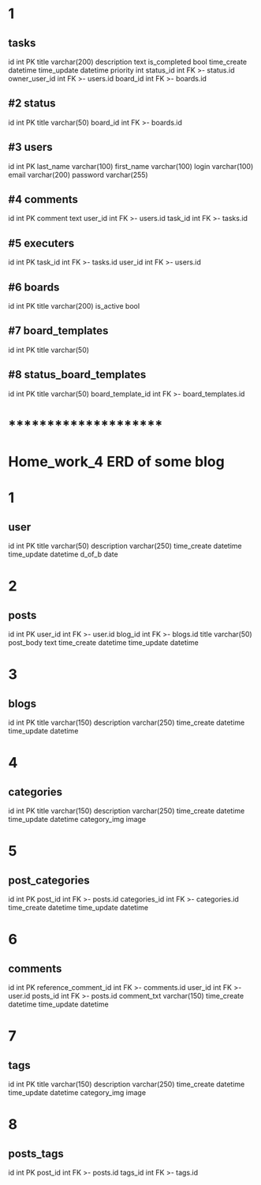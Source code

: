 # 1 
tasks
---
id int PK
title varchar(200)
description text
is_completed bool
time_create datetime
time_update datetime
priority int
status_id int FK >- status.id
owner_user_id int FK >- users.id
board_id int FK >- boards.id

#2
status
---
id int PK
title varchar(50)
board_id int FK >- boards.id

#3
users
---
id int PK
last_name varchar(100)
first_name varchar(100)
login varchar(100)
email varchar(200)
password varchar(255)

#4
comments
---
id int PK
comment text
user_id int FK >- users.id
task_id int FK >- tasks.id


#5
executers
---
id int PK
task_id int FK >- tasks.id
user_id int FK >- users.id

#6
boards
---
id int PK
title varchar(200)
is_active bool

#7
board_templates
---
id int PK
title varchar(50)

#8
status_board_templates
---
id int PK
title varchar(50)
board_template_id int FK >- board_templates.id

# ********************

# Home_work_4 ERD of some blog
# 1
user
---
id int PK
title varchar(50)
description varchar(250)
time_create datetime
time_update datetime
d_of_b date

# 2
posts
---
id int PK
user_id int FK >- user.id 
blog_id int FK >- blogs.id
title varchar(50)
post_body text
time_create datetime
time_update datetime


# 3
blogs
---
id int PK
title varchar(150)
description varchar(250)
time_create datetime
time_update datetime

# 4
categories
---
id int PK
title varchar(150)
description varchar(250)
time_create datetime
time_update datetime
category_img image

# 5
post_categories
---
id int PK
post_id int FK >- posts.id
categories_id int FK >- categories.id
time_create datetime
time_update datetime

# 6
comments
---
id int PK
reference_comment_id int FK >- comments.id
user_id int FK >- user.id
posts_id int FK >- posts.id
comment_txt varchar(150)
time_create datetime
time_update datetime

# 7
tags
---
id int PK
title varchar(150)
description varchar(250)
time_create datetime
time_update datetime
category_img image

# 8
posts_tags
---
id int PK
post_id int FK >- posts.id
tags_id int FK >- tags.id












